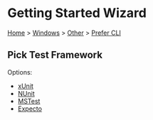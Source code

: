 # Getting Started Wizard

[Home](/docs/wiz/readme.md) > [Windows](Windows.md) > [Other](Windows_Other.md) > [Prefer CLI](Windows_Other_Cli.md)

## Pick Test Framework

Options:
 * [xUnit](Windows_Other_Cli_xUnit.md)
 * [NUnit](Windows_Other_Cli_NUnit.md)
 * [MSTest](Windows_Other_Cli_MSTest.md)
 * [Expecto](Windows_Other_Cli_Expecto.md)
